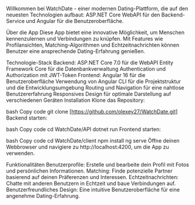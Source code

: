 Willkommen bei WatchDate - einer modernen Dating-Plattform, die auf den neuesten Technologien aufbaut: ASP.NET Core WebAPI für den Backend-Service und Angular für die Benutzeroberfläche.

Über die App
Diese App bietet eine innovative Möglichkeit, um Menschen kennenzulernen und Verbindungen zu knüpfen. Mit Features wie Profilansichten, Matching-Algorithmen und Echtzeitnachrichten können Benutzer eine ansprechende Dating-Erfahrung genießen.

Technologie-Stack
Backend:
ASP.NET Core 7.0 für die WebAPI
Entity Framework Core für die Datenbankverwaltung
Authentication und Authorization mit JWT-Token
Frontend:
Angular 16 für die Benutzeroberfläche
Verwendung von Angular CLI für die Projektstruktur und die Entwicklungsumgebung
Routing und Navigation für eine nahtlose Benutzererfahrung
Responsives Design für optimale Darstellung auf verschiedenen Geräten
Installation
Klone das Repository:

bash
Copy code
git clone [https://github.com/olexey27/WatchDate.git]
Backend starten:

bash
Copy code
cd WatchDate/API
dotnet run
Frontend starten:

bash
Copy code
cd WatchDate/client
npm install
ng serve
Öffne deinen Webbrowser und navigiere zu http://localhost:4200, um die App zu verwenden.

Funktionalitäten
Benutzerprofile: Erstelle und bearbeite dein Profil mit Fotos und persönlichen Informationen.
Matching: Finde potenzielle Partner basierend auf deinen Präferenzen und Interessen.
Echtzeitnachrichten: Chatte mit anderen Benutzern in Echtzeit und baue Verbindungen auf.
Benutzerfreundliches Design: Eine intuitive Benutzeroberfläche für eine angenehme Dating-Erfahrung.
